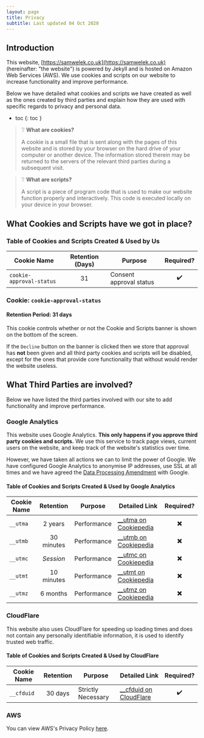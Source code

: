 ```yaml
---
layout: page
title: Privacy
subtitle: Last updated 04 Oct 2020
---
```


## Introduction

This website, [https://samwelek.co.uk](https://samwelek.co.uk) (hereinafter: "the website") is powered by Jekyll and is hosted on Amazon Web Services (AWS). We use cookies and scripts on our website to increase functionality and improve performance.

Below we have detailed what cookies and scripts we have created as well as the ones created by third parties and explain how they are used with specific regards to privacy and personal data.

- toc
{: toc }

> :grey_question: <b>What are cookies?</b>
>
> A cookie is a small file that is sent along with the pages of this website and is stored by your browser on the hard drive of your computer or another device. The information stored therein may be returned to the servers of the relevant third parties during a subsequent visit.

> :grey_question: <b>What are scripts?</b>
>
> A script is a piece of program code that is used to make our website function properly and interactively. This code is executed locally on your device in your browser. 

## What Cookies and Scripts have we got in place?

### Table of Cookies and Scripts Created &amp; Used by Us

Cookie Name | Retention (Days) | Purpose | Required?
---|:---:|---|:---:
`cookie-approval-status` | 31 | Consent approval status | :heavy_check_mark:


### Cookie: `cookie-approval-status`
#### Retention Period: 31 days

This cookie controls whether or not the Cookie and Scripts banner is shown on the bottom of the screen.

If the `Decline` button on the banner is clicked then we store that approval has **not** been given and all third party cookies and scripts will be disabled, except for the ones that provide core functionality that without would render the website useless.

## What Third Parties are involved?

Below we have listed the third parties involved with our site to add functionality and improve performance.

### Google Analytics

This website uses Google Analytics. **This only happens if you approve third party cookies and scripts.** We use this service to track page views, current users on the website, and keep track of the website's statistics over time.

However, we have taken all actions we can to limit the power of Google. We have configured Google Analytics to anonymise IP addresses, use SSL at all times and we have agreed the [Data Processing Amendment](https://privacy.google.com/businesses/processorterms/) with Google.

#### Table of Cookies and Scripts Created &amp; Used by Google Analytics

Cookie Name | Retention | Purpose | Detailed Link | Required?
---|:---:|---|---|:---:
`__utma` | 2 years | Performance | [__utma on Cookiepedia](https://cookiepedia.co.uk/cookies/__utma) | :heavy_multiplication_x:
`__utmb` | 30 minutes | Performance | [__utmb on Cookiepedia](https://cookiepedia.co.uk/cookies/__utmb) | :heavy_multiplication_x:
`__utmc` | *Session* | Performance | [__utmc on Cookiepedia](https://cookiepedia.co.uk/cookies/__utmc) | :heavy_multiplication_x:
`__utmt` | 10 minutes | Performance | [__utmt on Cookiepedia](https://cookiepedia.co.uk/cookies/__utmt) | :heavy_multiplication_x:
`__utmz` | 6 months | Performance | [__utmz on Cookiepedia](https://cookiepedia.co.uk/cookies/__utmz) | :heavy_multiplication_x:

### CloudFlare

This website also uses CloudFlare for speeding up loading times and does not contain any personally identifiable information, it is used to identify trusted web traffic.

#### Table of Cookies and Scripts Created &amp; Used by CloudFlare

Cookie Name | Retention | Purpose | Detailed Link | Required?
---|:---:|---|---|:---:
`__cfduid` | 30 days | Strictly Necessary | [__cfduid on CloudFlare](https://support.cloudflare.com/hc/en-us/articles/200170156-Understanding-the-Cloudflare-Cookies#12345682) | :heavy_check_mark:


### AWS

You can view AWS's Privacy Policy [here](https://aws.amazon.com/privacy/).  
